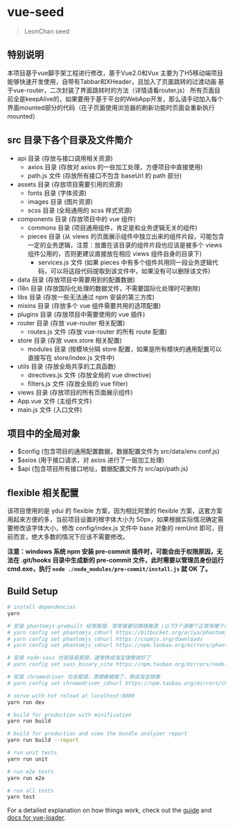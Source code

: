 # vue-seed

> LeonChan seed

## 特别说明
本项目基于vue脚手架工程进行修改，基于Vue2.0和Vux
主要为了H5移动端项目能够快速开发使用，自带有Tabbar和XHeader，且加入了页面跳转的过渡动画
基于vue-router，二次封装了界面跳转时的方法（详情请看router.js）
所有页面目前全是keepAlive的，如果要用于基于平台的WebApp开发，那么请手动加入每个界面mounted部分的代码（在子页面使用浏览器的刷新功能时页面会重新执行mounted）

## src 目录下各个目录及文件简介

* api 目录 (存放与接口调用相关资源)
  * axios 目录 (存放对 axios 的一些加工处理，方便项目中直接使用)
  * path.js 文件 (存放所有接口不包含 baseUrl 的 path 部分)
* assets 目录 (存放项目需要引用的资源)
  * fonts 目录 (字体资源)
  * images 目录 (图片资源)
  * scss 目录 (全局通用的 scss 样式资源)
* components 目录 (存放项目中的 vue 组件)
  * commons 目录 (项目通用组件，肯定是和业务逻辑无关的组件)
  * pieces 目录 (从 views 的页面展示组件中独立出来的组件片段，可能包含一定的业务逻辑，注意：放置在该目录的组件片段也应该是被多个 views 组件公用的，否则更建议直接放在相应 views 组件自身的目录下)
    * services.js 文件 (如果 pieces 中有多个组件共用同一段业务逻辑代码，可以将这段代码提取到该文件中，如果没有可以删除该文件)
* data 目录 (存放项目中需要用到的配置数据)
* i18n 目录 (存放国际化处理的数据文件，不需要国际化处理时可删除)
* libs 目录 (存放一些无法通过 npm 安装的第三方库)
* mixins 目录 (存放多个 vue 组件需要共用的选项配置)
* plugins 目录 (存放项目中需要使用的 vue 插件)
* router 目录 (存放 vue-router 相关配置)
  * routes.js 文件 (存放 vue-router 的所有 route 配置)
* store 目录 (存放 vuex.store 相关配置)
  * modules 目录 (按模块分隔 store 配置，如果是所有模块的通用配置可以直接写在 store/index.js 文件中)
* utils 目录 (存放全局共享的工具函数)
  * directives.js 文件 (存放全局的 vue directive)
  * filters.js 文件 (存放全局的 vue filter)
* views 目录 (存放项目的所有页面展示组件)
* App.vue 文件 (主组件文件)
* main.js 文件 (入口文件)

## 项目中的全局对象

* $config (包含项目的通用配置数据，数据配置文件为 src/data/env.conf.js)
* $axios (用于接口请求，对 axios 进行了一层加工处理)
* $api (包含项目所有接口地址，数据配置文件为 src/api/path.js)

## flexible 相关配置

该项目使用的是 ydui 的 flexible 方案，因为相比阿里的 flexible 方案，这套方案用起来方便的多，当前项目设置的根字体大小为 50px，如果根据实际情况确定需要修改该字体大小，修改 config/index.js 文件中 base 对象的 remUnit 即可，目前而言，绝大多数的情况下应该不需要修改。


**注意：windows 系统 npm 安装 pre-commit 插件时，可能会由于权限原因，无法在 .git/hooks 目录中生成新的 pre-commit 文件，此时需要以管理员身份运行 cmd.exe，执行 `node ./node_modules/pre-commit/install.js` 就 OK 了。**

## Build Setup

```bash
# install dependencies
yarn

# 安装 phantomjs-prebuilt 经常报错，常常需要切换镜像源 (以下3个源哪个正常用哪个)
# yarn config set phantomjs_cdnurl https://bitbucket.org/ariya/phantomjs/downloads
# yarn config set phantomjs_cdnurl https://cnpmjs.org/downloads
# yarn config set phantomjs_cdnurl https://npm.taobao.org/mirrors/phantomjs

# 安装 node-sass 也很容易报错，通常换成淘宝镜像就好了
# yarn config set sass_binary_site https://npm.taobao.org/mirrors/node-sass

# 安装 chromedriver 也会报错，源镜像被墙了，换成淘宝镜像
# yarn config set chromedriver_cdnurl https://npm.taobao.org/mirrors/chromedriver

# serve with hot reload at localhost:8080
yarn run dev

# build for production with minification
yarn run build

# build for production and view the bundle analyzer report
yarn run build --report

# run unit tests
yarn run unit

# run e2e tests
yarn run e2e

# run all tests
yarn test
```

For a detailed explanation on how things work, check out the [guide](http://vuejs-templates.github.io/webpack/) and [docs for vue-loader](http://vuejs.github.io/vue-loader).
